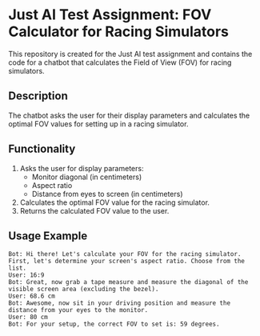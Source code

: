 # Just AI Test Assignment: FOV Calculator for Racing Simulators

This repository is created for the Just AI test assignment and contains the code for a chatbot that calculates the Field of View (FOV) for racing simulators.

## Description

The chatbot asks the user for their display parameters and calculates the optimal FOV values for setting up in a racing simulator.

## Functionality

1. Asks the user for display parameters:
    - Monitor diagonal (in centimeters)
    - Aspect ratio
    - Distance from eyes to screen (in centimeters)
2. Calculates the optimal FOV value for the racing simulator.
3. Returns the calculated FOV value to the user.

## Usage Example

```plaintext
Bot: Hi there! Let's calculate your FOV for the racing simulator. First, let's determine your screen's aspect ratio. Choose from the list.
User: 16:9
Bot: Great, now grab a tape measure and measure the diagonal of the visible screen area (excluding the bezel).
User: 68.6 cm
Bot: Awesome, now sit in your driving position and measure the distance from your eyes to the monitor.
User: 80 cm
Bot: For your setup, the correct FOV to set is: 59 degrees.
```
